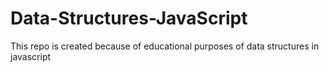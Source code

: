 # Data-Structures-JavaScript
 This repo is created because of educational purposes of data structures in javascript
